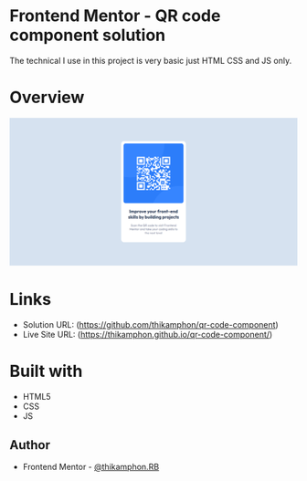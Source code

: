 # Frontend Mentor - QR code component solution

The technical I use in this project is very basic just HTML CSS and JS only.


# Overview
![enter image description here](images/overview.png)


# Links
- Solution URL: (https://github.com/thikamphon/qr-code-component)
- Live Site URL: (https://thikamphon.github.io/qr-code-component/)


# Built with

- HTML5
- CSS
- JS

## Author

- Frontend Mentor - [@thikamphon.RB](https://www.frontendmentor.io/profile/thikamphon)
